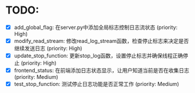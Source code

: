 # TODO:

- [x] add_global_flag: 在server.py中添加全局标志控制日志流状态 (priority: High)
- [x] modify_read_stream: 修改read_log_stream函数，检查停止标志来决定是否继续发送日志 (priority: High)
- [x] update_stop_function: 更新stop_log函数，设置停止标志并确保线程正确停止 (priority: High)
- [x] frontend_status: 在前端添加日志状态显示，让用户知道当前是否在收集日志 (priority: Medium)
- [x] test_stop_function: 测试停止日志功能是否正常工作 (priority: Medium)
